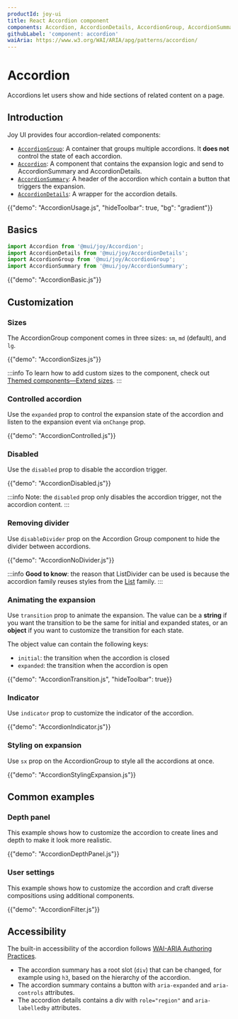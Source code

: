 ```yaml
---
productId: joy-ui
title: React Accordion component
components: Accordion, AccordionDetails, AccordionGroup, AccordionSummary
githubLabel: 'component: accordion'
waiAria: https://www.w3.org/WAI/ARIA/apg/patterns/accordion/
---
```


# Accordion

<p class="description">Accordions let users show and hide sections of related content on a page.</p>

## Introduction

Joy UI provides four accordion-related components:

- [`AccordionGroup`](#basic-usage): A container that groups multiple accordions. It **does not** control the state of each accordion.
- [`Accordion`](#basic-usage): A component that contains the expansion logic and send to AccordionSummary and AccordionDetails.
- [`AccordionSummary`](#basic-usage): A header of the accordion which contain a button that triggers the expansion.
- [`AccordionDetails`](#basic-usage): A wrapper for the accordion details.

{{"demo": "AccordionUsage.js", "hideToolbar": true, "bg": "gradient"}}

## Basics

```jsx
import Accordion from '@mui/joy/Accordion';
import AccordionDetails from '@mui/joy/AccordionDetails';
import AccordionGroup from '@mui/joy/AccordionGroup';
import AccordionSummary from '@mui/joy/AccordionSummary';
```

{{"demo": "AccordionBasic.js"}}

## Customization

### Sizes

The AccordionGroup component comes in three sizes: `sm`, `md` (default), and `lg`.

{{"demo": "AccordionSizes.js"}}

:::info
To learn how to add custom sizes to the component, check out [Themed components—Extend sizes](/joy-ui/customization/themed-components/#extend-sizes).
:::

### Controlled accordion

Use the `expanded` prop to control the expansion state of the accordion and listen to the expansion event via `onChange` prop.

{{"demo": "AccordionControlled.js"}}

### Disabled

Use the `disabled` prop to disable the accordion trigger.

{{"demo": "AccordionDisabled.js"}}

:::info
Note: the `disabled` prop only disables the accordion trigger, not the accordion content.
:::

### Removing divider

Use `disableDivider` prop on the Accordion Group component to hide the divider between accordions.

{{"demo": "AccordionNoDivider.js"}}

:::info
**Good to know**: the reason that ListDivider can be used is because the accordion family reuses styles from the [List](/joy-ui/react-list/) family.
:::

### Animating the expansion

Use `transition` prop to animate the expansion. The value can be a **string** if you want the transition to be the same for initial and expanded states, or an **object** if you want to customize the transition for each state.

The object value can contain the following keys:

- `initial`: the transition when the accordion is closed
- `expanded`: the transition when the accordion is open

{{"demo": "AccordionTransition.js", "hideToolbar": true}}

### Indicator

Use `indicator` prop to customize the indicator of the accordion.

{{"demo": "AccordionIndicator.js"}}

### Styling on expansion

Use `sx` prop on the AccordionGroup to style all the accordions at once.

{{"demo": "AccordionStylingExpansion.js"}}

## Common examples

### Depth panel

This example shows how to customize the accordion to create lines and depth to make it look more realistic.

{{"demo": "AccordionDepthPanel.js"}}

### User settings

This example shows how to customize the accordion and craft diverse compositions using additional components.

{{"demo": "AccordionFilter.js"}}

## Accessibility

The built-in accessibility of the accordion follows [WAI-ARIA Authoring Practices](https://www.w3.org/WAI/ARIA/apg/patterns/accordion/).

- The accordion summary has a root slot (`div`) that can be changed, for example using `h3`, based on the hierarchy of the accordion.
- The accordion summary contains a button with `aria-expanded` and `aria-controls` attributes.
- The accordion details contains a div with `role="region"` and `aria-labelledby` attributes.
